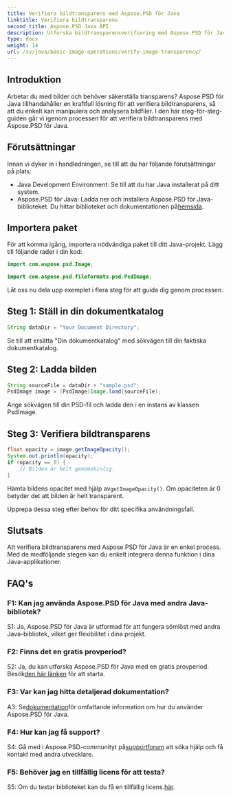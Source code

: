 ```yaml
---
title: Verifiera bildtransparens med Aspose.PSD för Java
linktitle: Verifiera bildtransparens
second_title: Aspose.PSD Java API
description: Utforska bildtransparensverifiering med Aspose.PSD för Java. Enkel integration, detaljerad dokumentation och utmärkt communitysupport.
type: docs
weight: 14
url: /sv/java/basic-image-operations/verify-image-transparency/
---
```

## Introduktion

Arbetar du med bilder och behöver säkerställa transparens? Aspose.PSD för Java tillhandahåller en kraftfull lösning för att verifiera bildtransparens, så att du enkelt kan manipulera och analysera bildfiler. I den här steg-för-steg-guiden går vi igenom processen för att verifiera bildtransparens med Aspose.PSD för Java.

## Förutsättningar

Innan vi dyker in i handledningen, se till att du har följande förutsättningar på plats:

- Java Development Environment: Se till att du har Java installerat på ditt system.
-  Aspose.PSD för Java: Ladda ner och installera Aspose.PSD för Java-biblioteket. Du hittar biblioteket och dokumentationen på[hemsida](https://releases.aspose.com/psd/java/).

## Importera paket

För att komma igång, importera nödvändiga paket till ditt Java-projekt. Lägg till följande rader i din kod:

```java
import com.aspose.psd.Image;

import com.aspose.psd.fileformats.psd.PsdImage;
```

Låt oss nu dela upp exemplet i flera steg för att guida dig genom processen.

## Steg 1: Ställ in din dokumentkatalog

```java
String dataDir = "Your Document Directory";
```

Se till att ersätta "Din dokumentkatalog" med sökvägen till din faktiska dokumentkatalog.

## Steg 2: Ladda bilden

```java
String sourceFile = dataDir + "sample.psd";
PsdImage image = (PsdImage)Image.load(sourceFile);
```

Ange sökvägen till din PSD-fil och ladda den i en instans av klassen PsdImage.

## Steg 3: Verifiera bildtransparens

```java
float opacity = image.getImageOpacity();
System.out.println(opacity);
if (opacity == 0) {
    // Bilden är helt genomskinlig.
}
```

 Hämta bildens opacitet med hjälp av`getImageOpacity()`. Om opaciteten är 0 betyder det att bilden är helt transparent.

Upprepa dessa steg efter behov för ditt specifika användningsfall.

## Slutsats

Att verifiera bildtransparens med Aspose.PSD för Java är en enkel process. Med de medföljande stegen kan du enkelt integrera denna funktion i dina Java-applikationer.

## FAQ's

### F1: Kan jag använda Aspose.PSD för Java med andra Java-bibliotek?

S1: Ja, Aspose.PSD för Java är utformad för att fungera sömlöst med andra Java-bibliotek, vilket ger flexibilitet i dina projekt.

### F2: Finns det en gratis provperiod?

 S2: Ja, du kan utforska Aspose.PSD för Java med en gratis provperiod. Besök[den här länken](https://releases.aspose.com/) för att starta.

### F3: Var kan jag hitta detaljerad dokumentation?

 A3: Se[dokumentation](https://reference.aspose.com/psd/java/)för omfattande information om hur du använder Aspose.PSD för Java.

### F4: Hur kan jag få support?

 S4: Gå med i Aspose.PSD-communityt på[supportforum](https://forum.aspose.com/c/psd/34) att söka hjälp och få kontakt med andra utvecklare.

### F5: Behöver jag en tillfällig licens för att testa?

 S5: Om du testar biblioteket kan du få en tillfällig licens.[här](https://purchase.aspose.com/temporary-license/).